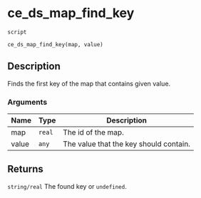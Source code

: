 # ce_ds_map_find_key
`script`
```gml
ce_ds_map_find_key(map, value)
```

## Description
Finds the first key of the map that contains given value.

### Arguments
| Name | Type | Description |
| ---- | ---- | ----------- |
| map | `real` | The id of the map. |
| value | `any` | The value that the key should contain. |

## Returns
`string/real` The found key or `undefined`.